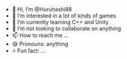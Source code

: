 - 👋 Hi, I’m @Huruhashi88
- 👀 I’m interested in a lot of kinds of games
- 🌱 I’m currently learning C++ and Unity
- 💞️ I’m not looking to collaborate on anything
- 📫 How to reach me ...
- 😄 Pronouns: anything
- ⚡ Fun fact: ...

<!---
Huruhashi88/Huruhashi88 is a ✨ special ✨ repository because its `README.md` (this file) appears on your GitHub profile.
You can click the Preview link to take a look at your changes.
--->
